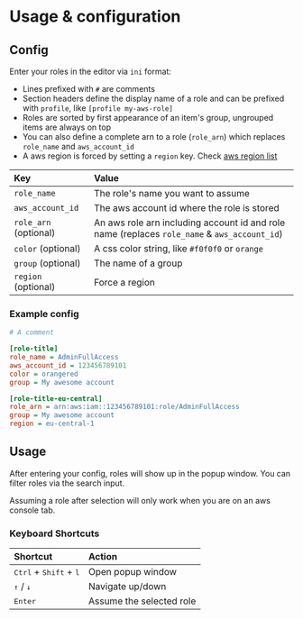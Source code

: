 # Usage & configuration

## Config

Enter your roles in the editor via `ini` format: 
* Lines prefixed with `#` are comments
* Section headers define the display name of a role and can be prefixed with `profile`, like `[profile my-aws-role]`
* Roles are sorted by first appearance of an item's group, ungrouped items are always on top
* You can also define a complete arn to a role (`role_arn`) which replaces `role_name` and `aws_account_id`
* A aws region is forced by setting a `region` key. Check [aws region list](https://docs.aws.amazon.com/AmazonRDS/latest/UserGuide/Concepts.RegionsAndAvailabilityZones.html)

| Key   | Value  |
| :---  |  :---  |
| `role_name` | The role's name you want to assume |
| `aws_account_id` | The aws account id where the role is stored |
| `role_arn` (optional) | An aws role arn including account id and role name (replaces `role_name` & `aws_account_id`) |
| `color` (optional) | A css color string, like `#f0f0f0` or `orange` |
| `group` (optional) | The name of a group |
| `region` (optional) | Force a region |

### Example config

```ini
# A comment

[role-title]
role_name = AdminFullAccess
aws_account_id = 123456789101
color = orangered
group = My awesome account

[role-title-eu-central]
role_arn = arn:aws:iam::123456789101:role/AdminFullAccess
group = My awesome account
region = eu-central-1
```

## Usage

After entering your config, roles will show up in the popup window. You can filter roles via the search input. 

Assuming a role after selection will only work when you are on an aws console tab. 


### Keyboard Shortcuts

| Shortcut | Action  |
| :---  |  :---  |
| <kbd>Ctrl</kbd> + <kbd>Shift</kbd> + <kbd>l</kbd> | Open popup window |
| <kbd>↑</kbd> / <kbd>↓</kbd> | Navigate up/down |
| <kbd>Enter</kbd> | Assume the selected role |
